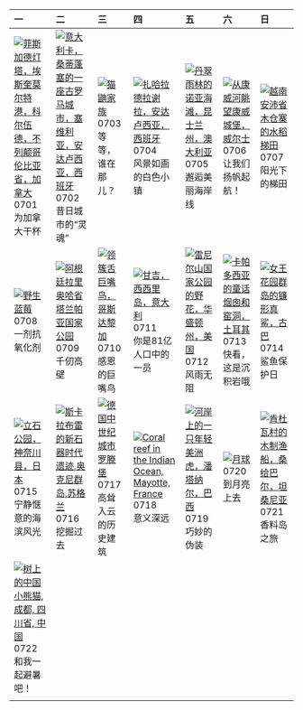 | 一                                                                                                                                                                                                                  | 二                                                                                                                                                                                                           | 三                                                                                                                                                                                                 | 四                                                                                                                                                                                                                     | 五                                                                                                                                                                                                     | 六                                                                                                                                                                                                  | 日                                                                                                                                                                                            |
|:-------------------------------------------------------------------------------------------------------------------------------------------------------------------------------------------------------------------|:------------------------------------------------------------------------------------------------------------------------------------------------------------------------------------------------------------|:--------------------------------------------------------------------------------------------------------------------------------------------------------------------------------------------------|:----------------------------------------------------------------------------------------------------------------------------------------------------------------------------------------------------------------------|:------------------------------------------------------------------------------------------------------------------------------------------------------------------------------------------------------|:---------------------------------------------------------------------------------------------------------------------------------------------------------------------------------------------------|:---------------------------------------------------------------------------------------------------------------------------------------------------------------------------------------------|
| [![](https://www.bing.com/th?id=OHR.FisgardLighthouse_ZH-CN5474064913_320x240.jpg '菲斯加德灯塔，埃斯奎莫尔特港，科尔伍德，不列颠哥伦比亚省，加拿大')](https://www.bing.com/th?id=OHR.FisgardLighthouse_ZH-CN5474064913_UHD.jpg)<br>0701<br>为加拿大干杯 | [![](https://www.bing.com/th?id=OHR.ItalicaRuins_ZH-CN5932138207_320x240.jpg '意大利卡，桑蒂蓬塞的一座古罗马城市，塞维利亚，安达卢西亚，西班牙')](https://www.bing.com/th?id=OHR.ItalicaRuins_ZH-CN5932138207_UHD.jpg)<br>0702<br>昔日城市的“灵魂” | [![](https://www.bing.com/th?id=OHR.MeerkatManor_ZH-CN2486051161_320x240.jpg '猫鼬家族')](https://www.bing.com/th?id=OHR.MeerkatManor_ZH-CN2486051161_UHD.jpg)<br>0703<br>等等，谁在那儿？                    | [![](https://www.bing.com/th?id=OHR.ZaharaDeLaSierra_ZH-CN6500182265_320x240.jpg '扎哈拉德拉谢拉，安达卢西亚，西班牙')](https://www.bing.com/th?id=OHR.ZaharaDeLaSierra_ZH-CN6500182265_UHD.jpg)<br>0704<br>风景如画的白色小镇                  | [![](https://www.bing.com/th?id=OHR.NoahBeach_ZH-CN6676061324_320x240.jpg '丹翠雨林的诺亚海滩，昆士兰州，澳大利亚')](https://www.bing.com/th?id=OHR.NoahBeach_ZH-CN6676061324_UHD.jpg)<br>0705<br>邂逅美丽海岸线                | [![](https://www.bing.com/th?id=OHR.ConwyRiver_ZH-CN6871799250_320x240.jpg '从康威河眺望康威城堡，威尔士')](https://www.bing.com/th?id=OHR.ConwyRiver_ZH-CN6871799250_UHD.jpg)<br>0706<br>让我们扬帆起航！               | [![](https://www.bing.com/th?id=OHR.YenBaiTerraces_ZH-CN7224453501_320x240.jpg '越南安沛省木仓寨的水稻梯田')](https://www.bing.com/th?id=OHR.YenBaiTerraces_ZH-CN7224453501_UHD.jpg)<br>0707<br>阳光下的梯田    |
| [![](https://www.bing.com/th?id=OHR.NorwayBlueberries_ZH-CN7643097235_320x240.jpg '野生蓝莓')](https://www.bing.com/th?id=OHR.NorwayBlueberries_ZH-CN7643097235_UHD.jpg)<br>0708<br>一剂抗氧化剂                             | [![](https://www.bing.com/th?id=OHR.TalampayaNP_ZH-CN7905859626_320x240.jpg '阿根廷拉里奥哈省塔兰帕亚国家公园')](https://www.bing.com/th?id=OHR.TalampayaNP_ZH-CN7905859626_UHD.jpg)<br>0709<br>千仞高壁                        | [![](https://www.bing.com/th?id=OHR.CollaredAracari_ZH-CN8787234462_320x240.jpg '领簇舌巨嘴鸟，哥斯达黎加')](https://www.bing.com/th?id=OHR.CollaredAracari_ZH-CN8787234462_UHD.jpg)<br>0710<br>感恩的巨嘴鸟        | [![](https://www.bing.com/th?id=OHR.GangiSicily_ZH-CN9086944081_320x240.jpg '甘吉，西西里岛，意大利')](https://www.bing.com/th?id=OHR.GangiSicily_ZH-CN9086944081_UHD.jpg)<br>0711<br>你是81亿人口中的一员                                | [![](https://www.bing.com/th?id=OHR.RainierWildflowers_ZH-CN7392242353_320x240.jpg '雷尼尔山国家公园的野花，华盛顿州，美国')](https://www.bing.com/th?id=OHR.RainierWildflowers_ZH-CN7392242353_UHD.jpg)<br>0712<br>风雨无阻 | [![](https://www.bing.com/th?id=OHR.CappadociaRocks_ZH-CN9283633861_320x240.jpg '卡帕多西亚的童话烟囱和窑洞，土耳其')](https://www.bing.com/th?id=OHR.CappadociaRocks_ZH-CN9283633861_UHD.jpg)<br>0713<br>快看，这是沉积岩哦 | [![](https://www.bing.com/th?id=OHR.SilkyShark_ZH-CN9523915460_320x240.jpg '女王花园群岛的镰形真鲨，古巴')](https://www.bing.com/th?id=OHR.SilkyShark_ZH-CN9523915460_UHD.jpg)<br>0714<br>鲨鱼保护日            |
| [![](https://www.bing.com/th?id=OHR.TateishiPark_ZH-CN9903501398_320x240.jpg '立石公园，神奈川县，日本')](https://www.bing.com/th?id=OHR.TateishiPark_ZH-CN9903501398_UHD.jpg)<br>0715<br>宁静惬意的海滨风光                            | [![](https://www.bing.com/th?id=OHR.AncientOrkney_ZH-CN1110318653_320x240.jpg '斯卡拉布雷的新石器时代遗迹,奥克尼群岛,苏格兰')](https://www.bing.com/th?id=OHR.AncientOrkney_ZH-CN1110318653_UHD.jpg)<br>0716<br>挖掘过去             | [![](https://www.bing.com/th?id=OHR.MedievalRothenburg_ZH-CN1522774136_320x240.jpg '德国中世纪城市罗滕堡')](https://www.bing.com/th?id=OHR.MedievalRothenburg_ZH-CN1522774136_UHD.jpg)<br>0717<br>高耸入云的历史建筑 | [![](https://www.bing.com/th?id=OHR.MayotteCoral_ZH-CN8106288026_320x240.jpg 'Coral reef in the Indian Ocean, Mayotte, France')](https://www.bing.com/th?id=OHR.MayotteCoral_ZH-CN8106288026_UHD.jpg)<br>0718<br>意义深远 | [![](https://www.bing.com/th?id=OHR.YoungJaguar_ZH-CN2249923627_320x240.jpg '河岸上的一只年轻美洲虎，潘塔纳尔，巴西')](https://www.bing.com/th?id=OHR.YoungJaguar_ZH-CN2249923627_UHD.jpg)<br>0719<br>巧妙的伪装              | [![](https://www.bing.com/th?id=OHR.MineralMoon_ZH-CN2555749456_320x240.jpg '月球')](https://www.bing.com/th?id=OHR.MineralMoon_ZH-CN2555749456_UHD.jpg)<br>0720<br>到月亮上去                            | [![](https://www.bing.com/th?id=OHR.ZanzibarBoats_ZH-CN2915388379_320x240.jpg '肯杜瓦村的木制渔船，桑给巴尔，坦桑尼亚')](https://www.bing.com/th?id=OHR.ZanzibarBoats_ZH-CN2915388379_UHD.jpg)<br>0721<br>香料岛之旅 |
| [![](https://www.bing.com/th?id=OHR.TheGreatHeat2024_ZH-CN6033129823_320x240.jpg '树上的中国小熊猫, 成都, 四川省, 中国')](https://www.bing.com/th?id=OHR.TheGreatHeat2024_ZH-CN6033129823_UHD.jpg)<br>0722<br>和我一起避暑吧！            |                                                                                                                                                                                                             |                                                                                                                                                                                                   |                                                                                                                                                                                                                       |                                                                                                                                                                                                       |                                                                                                                                                                                                    |                                                                                                                                                                                              |
|                                                                                                                                                                                                                    |                                                                                                                                                                                                             |                                                                                                                                                                                                   |                                                                                                                                                                                                                       |                                                                                                                                                                                                       |                                                                                                                                                                                                    |                                                                                                                                                                                              |